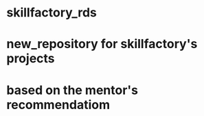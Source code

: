 # skillfactory_rds
# new_repository for skillfactory's projects 
# based on the mentor's recommendatiom
